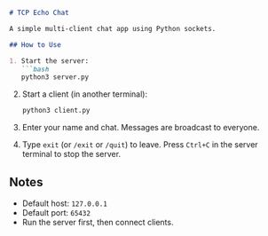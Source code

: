 ````markdown
# TCP Echo Chat

A simple multi-client chat app using Python sockets.

## How to Use

1. Start the server:
   ```bash
   python3 server.py
````

2. Start a client (in another terminal):

   ```bash
   python3 client.py
   ```

3. Enter your name and chat. Messages are broadcast to everyone.

4. Type `exit` (or `/exit` or `/quit`) to leave.
   Press `Ctrl+C` in the server terminal to stop the server.

## Notes

* Default host: `127.0.0.1`
* Default port: `65432`
* Run the server first, then connect clients.

